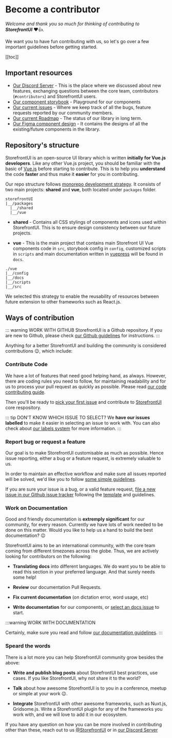# Become a contributor

_Welcome and thank you so much for thinking of contributing to **StorefrontUI**_ ❤️👍.

We want you to have fun contributing with us, so let's go over a few important guidelines before getting started.

[[toc]]

## Important resources

* [Our Discord Server](https://discord.gg/GS8hqFS) - This is the place where we discussed about new features, exchanging questions between the core team, contributors (`#contributors`) and StorefrontUI users.
* [Our component storybook](http://storefrontui-storybook.netlify.com/) - Playground for our components
* [Our current issues](https://github.com/DivanteLtd/storefront-ui/issues) - Where we keep track of all the bugs, feature requests reported by our community members.
* [Our current Roadmap](https://github.com/DivanteLtd/storefront-ui/projects/1) - The status of our library in long term.
* [Our Figma component design](https://www.figma.com/file/hrwE3VsMBHgdJoS86rVr4W/Desktop-%26-Mobile-Vue-Storefront?node-id=99%3A0) - It contains the designs of all the existing/future components in the library.

## Repository's structure

StorefrontUI is an open-source UI library which is written **initially for Vue.js developers**. Like any other Vue.js project, you should be familiar with the basic of [Vue.js](https://vuejs.org) before starting to contribute. This is to help you **understand** the code **faster** and thus make it **easier** for you in contributing.

Our repo structure follows [monorepo development strategy](https://www.atlassian.com/git/tutorials/monorepos). It consists of two main projects: **shared** and **vue**, both located under `packages` folder.

```
storefrontUI
|__/packages
  |__/shared
  |__/vue
```
* **shared** - Contains all CSS stylings of components and icons used within StorefrontUI. This is to ensure design consistency between our future projects.

* **vue** - This is the main project that contains main Storefront UI Vue components code in `src`, storybook config in `config`, customized scripts in `scripts` and main documentation written in [vuepress](https://vuepress.vuejs.org) will be found in `docs`.

```
./vue
|__/config
|__/docs
|__/scripts
|__/src
```

We selected this strategy to enable the reusability of resources between future extension to other frameworks such as React.js.

## Ways of contribution

::: warning WORK WITH GITHUB
StorefrontUI is a Github repository. If you are new to Github, please check [our Github guidelines](github-guidelines.md) for instructions.
:::

Anything for a better StorefrontUI and building the community is considered contributions :wink:, which include:

### Contribute Code
We have a lot of features that need good helping hand, as always. However, there are coding rules you need to follow, for maintaining readability and for us to process your pull request as quickly as possible. Please read [our code contributing guide](coding-guidelines.md).

Then you'll be ready to [pick your first issue](https://github.com/DivanteLtd/storefront-ui/issues?q=is%3Aopen+is%3Aissue+label%3A%22good+first+issue%22) and contribute to [StorefrontUI](https://github.com/DivanteLtd/storefront-ui) core respository.

::: tip DON'T KNOW WHICH ISSUE TO SELECT?
We **have our issues labelled** to make it easier in selecting an issue to work with. You can also check about [our labels system](github-guidelines.md#_3-select-a-github-issue) for more information.
:::

### Report bug or request a feature
Our goal is to make StorefrontUI customisable as much as possible. Hence issue reporting, either a bug or a feature request, is extremely valuable to us.

In order to maintain an effective workflow and make sure all issues reported will be solved, we'd like you to follow [some simple guidelines](issue-report-guidelines.md).

If you are sure your issue is a bug, or a valid feature request, [file a new issue in our Github issue tracker](https://github.com/DivanteLtd/storefront-ui/issues/new) following the [template](issue-report-guidelines#issue-template) and guidelines.

### Work on Documentation

Good and friendly documentation is **extremply significant** for our community, for every reason. Currently we have lots of work needed to be done on this matter. Would you like to help us a hand to build the best documentation? 😉

StorefrontUI aims to be an international community, with the core team coming from different timezones across the globe. Thus, we are actively looking for contributors on the following:

* **Translating docs** into different languages. We do want you to be able to read this section in your preferred language. And that surely needs some help!

* **Review** our documentation Pull Requests.

* **Fix current documentation** (on dictation error, word usage, etc)

* **Write documentation** for our components, or [select an docs issue](https://github.com/DivanteLtd/storefront-ui/issues?q=is%3Aopen+is%3Aissue+label%3Adocs) to start.

:::warning WORK WITH DOCUMENTATION

Certainly, make sure you read and follow [our documentation guidelines](documentation-guidelines.md). 
:::

### Speard the words

There is a lot more you can help StorefrontUI community grow besides the above:

* **Write and publish blog posts** about StorefrontUI best practices, use cases. If you like StorefrontUI, why not share it to the world?

* **Talk** about how awesome StorefrontUI is to you in a conference, meetup or simple at your work 😉.

* **Integrate** StorefrontUI with other awesome frameworks, such as Nuxt.js, Gridsome.js. Write a StorefrontUI plugin for any of the frameworks you work with, and we will love to add it in our ecosystem.

If you have any question on how you can be more involved in contributing other than these, reach out to us [@StorefrontUI](https://twitter.com/StorefrontUI) or in [our Discord Server](https://discord.gg/GS8hqFS)
